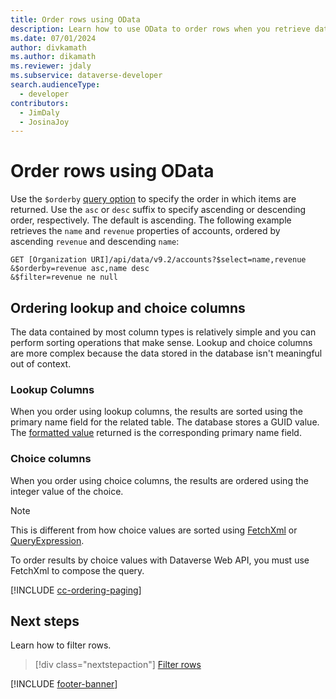 ```yaml
---
title: Order rows using OData
description: Learn how to use OData to order rows when you retrieve data from Microsoft Dataverse Web API.
ms.date: 07/01/2024
author: divkamath
ms.author: dikamath
ms.reviewer: jdaly
ms.subservice: dataverse-developer
search.audienceType: 
  - developer
contributors: 
  - JimDaly
  - JosinaJoy
---
```

# Order rows using OData

Use the `$orderby` [query option](overview.md#odata-query-options) to specify the order in which items are returned. Use the `asc` or `desc` suffix to specify ascending or descending order, respectively. The default is ascending. The following example retrieves the `name` and `revenue` properties of accounts, ordered by ascending `revenue` and descending `name`:

```http
GET [Organization URI]/api/data/v9.2/accounts?$select=name,revenue
&$orderby=revenue asc,name desc
&$filter=revenue ne null
```

## Ordering lookup and choice columns

The data contained by most column types is relatively simple and you can perform sorting operations that make sense. Lookup and choice columns are more complex because the data stored in the database isn't meaningful out of context.

### Lookup Columns

When you order using lookup columns, the results are sorted using the primary name field for the related table. The database stores a GUID value. The [formatted value](select-columns.md#formatted-values) returned is the corresponding primary name field.

### Choice columns

When you order using choice columns, the results are ordered using the integer value of the choice.

> [!NOTE]
> This is different from how choice values are sorted using [FetchXml](../../fetchxml/order-rows.md#choice-columns) or [QueryExpression](../../org-service/queryexpression/order-rows.md#choice-columns).
> 
> To order results by choice values with Dataverse Web API, you must use FetchXml to compose the query.

[!INCLUDE [cc-ordering-paging](../../includes/cc-ordering-paging.md)]

<!-- 

## Descending order

## Process `link-entity` orders first

## Ordering lookup and choice columns

### Lookup Columns

### Choice columns

#### Override default choice columns sort order 

-->

## Next steps

Learn how to filter rows.

> [!div class="nextstepaction"]
> [Filter rows](filter-rows.md)

[!INCLUDE [footer-banner](../../../../includes/footer-banner.md)]